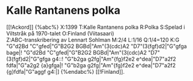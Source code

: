 # Kalle Rantanens polka

[[!Ackord]]
{%abc%}
X:1399
T:Kalle Rantanens polka
R:Polka
S:Spelad i Viltstråk på 1970-talet
O:Finland (Viitasaari)  
Z:ABC-transkribering av Lennart Sohlman
M:2/4
L:1/16
Q:1/4=120
K:G
"G"d2Bd "C"gfed|"G"B2G2 BGBd|"Am"(3(cdc)A2 "D7"(3(fgf)d2|"G"gfga bage|!
"G"d2Bd "C"gfed|"G"B2G2 BGBd|"Am"(3(cdc)A2 "D7"(3(fgf)d2|"G"gfga g4::!
"G"b2ga g2fg|"Am"{fg}f2e2 e^dea|"D7"a2f2 fdfa|"G"a2g2 {a}gfga|!
"G"b2ga g2fg|"Am"{fg}f2e2 e^dea|"D7"a2f2 {g}fdfa|"G"aggf g4:|]
{%endabc%}
[[!Finland]].
